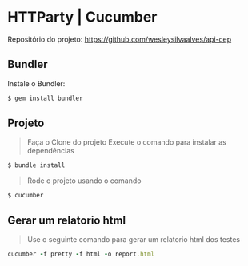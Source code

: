 # HTTParty | Cucumber

Repositório do projeto: https://github.com/wesleysilvaalves/api-cep

## Bundler
Instale o Bundler:

```ruby
$ gem install bundler
```

## Projeto

>Faça o Clone do projeto
>Execute o comando  para instalar as dependências
```ruby
$ bundle install
```
>Rode o projeto usando o comando

```ruby
$ cucumber
```
## Gerar um relatorio html 
> Use o seguinte comando para gerar um relatorio html dos testes

```ruby
cucumber -f pretty -f html -o report.html
```

